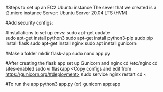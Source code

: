 #Steps to set up an EC2 Ubuntu instance 
The sever that we created is a t2.micro instance 
Server: Ubuntu Server 20.04 LTS (HVM)

#Add security configs:



#Installations to set up envs: 
sudo apt-get update <br>
sudo apt-get install python3
sudo apt-get install python3-pip
sudo pip install flask
sudo apt-get install nginx
sudo apt install gunicorn

#Make a folder 
mkdir flask-app 
sudo nano app.py 

#After creating the flask app set up Gunicorn and nginx
cd /etc/nginx
cd sites-enabled
sudo vi flaskapp
<Copy configs and edit from https://gunicorn.org/#deployment>
sudo service nginx restart
cd ~ 

#To run the app 
python3 app.py (or) gunicorn app:app

